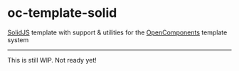 # oc-template-solid

[SolidJS](https://www.solidjs.com/) template with support & utilities for the [OpenComponents](https://github.com/opentable/oc) template system

---

This is still WIP. Not ready yet!